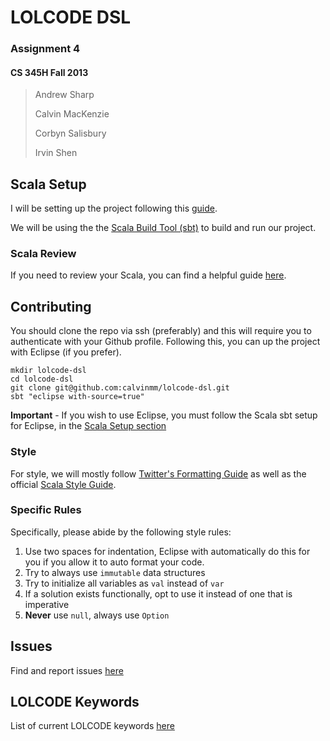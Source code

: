 # LOLCODE DSL
### Assignment 4
#### CS 345H Fall 2013

> Andrew Sharp
> 
> Calvin MacKenzie
> 
> Corbyn Salisbury
> 
> Irvin Shen

## Scala Setup
I will be setting up the project following this [guide](http://utcompling.github.io/nlpclass-fall2013/scala/setup.html).

We will be using the the [Scala Build Tool (sbt)](http://www.scala-sbt.org/) to build and run our project.

### Scala Review

If you need to review your Scala, you can find a helpful guide [here](http://utcompling.github.io/nlpclass-fall2013/scala/basics.html).

## Contributing

You should clone the repo via ssh (preferably) and this will require you to authenticate with your Github profile. Following this, you can up the project with Eclipse (if you prefer).

```
mkdir lolcode-dsl
cd lolcode-dsl
git clone git@github.com:calvinmm/lolcode-dsl.git
sbt "eclipse with-source=true"
```

**Important** - If you wish to use Eclipse, you must follow the Scala sbt setup for Eclipse, in the [Scala Setup section](#scala-setup)

### Style

For style, we will mostly follow [Twitter's Formatting Guide](http://twitter.github.io/effectivescala/#Formatting) as well as the official [Scala Style Guide](http://docs.scala-lang.org/style/).

### Specific Rules

Specifically, please abide by the following style rules:

1. Use two spaces for indentation, Eclipse with automatically do this for you if you allow it to auto format your code.
1. Try to always use `immutable` data structures
1. Try to initialize all variables as `val` instead of `var`
1. If a solution exists functionally, opt to use it instead of one that is imperative 
1. **Never** use `null`, always use `Option`

## Issues
Find and report issues [here](https://github.com/calvinmm/lolcode-dsl/issues)

## LOLCODE Keywords
List of current LOLCODE keywords [here](keywords.md)





	